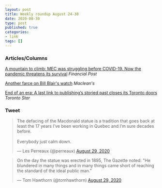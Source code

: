 ```yaml
---
layout: post
title: Weekly roundup August 24-30
date: 2020-08-30
type: post
published: true
categories:
- link
tags: []
---
```


### Articles/Columns

[A mountain to climb: MEC was struggling before COVID-19. Now the pandemic threatens its survival](https://financialpost.com/news/retail-marketing/a-mountain-to-climb-mec-was-struggling-before-covid-19-now-the-pandemic-threatens-its-survival "A mountain to climb: MEC was struggling before COVID-19. Now the pandemic threatens its survival. By Catherine McIntyre") *Financial Post*

[Another farce on Bill Blair's watch](https://www.macleans.ca/politics/ottawa/another-farce-on-bill-blairs-watch/ "Another farce on Bill Blair's watch. By Paul Wells") *Maclean's*

[End of an era: A last link to publishing’s storied past closes its Toronto doors](https://www.thestar.com/opinion/contributors/2020/08/23/end-of-an-era-a-last-link-to-publishings-storied-past-closes-its-toronto-doors.html "End of an era: A last link to publishing’s storied past closes its Toronto doors. By Shawn Micallef") *Toronto Star*

### Tweet

<blockquote class="twitter-tweet" data-dnt="true"><p lang="en" dir="ltr">The defacing of the Macdonald statue is a tradition that goes back at least the 17 years I’ve been working in Quebec and I’m sure decades before. <br><br>Everybody just calm down.</p>&mdash; Les Perreaux (@perreaux) <a href="https://twitter.com/perreaux/status/1299822555189084160?ref_src=twsrc%5Etfw">August 29, 2020</a></blockquote> <script async src="https://platform.twitter.com/widgets.js" charset="utf-8"></script>

<blockquote class="twitter-tweet" data-dnt="true"><p lang="en" dir="ltr">On the day the statue was erected in 1895, The Gazette noted: &quot;He blundered in many things and in many things came short of reaching the standard of the ideal public man.&quot;</p>&mdash; Tom Hawthorn (@tomhawthorn) <a href="https://twitter.com/tomhawthorn/status/1299855733794586625?ref_src=twsrc%5Etfw">August 29, 2020</a></blockquote> <script async src="https://platform.twitter.com/widgets.js" charset="utf-8"></script>
